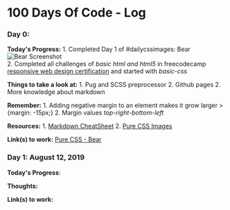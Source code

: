 # 100 Days Of Code - Log

### Day 0:

**Today's Progress:** 
    1. Completed Day 1 of #dailycssimages: Bear
        ![Bear Screenshot](https://screenshot.codepen.io/3464401.PMyaEr.small.eb4140a4-3ca7-4b7f-8ab6-0b2d32cc106a.png)    
    2. Completed all challenges of *basic html and html5* in freecodecamp [responsive web design certification](https://learn.freecodecamp.org/responsive-web-design/basic-html-and-html5/) and started with *basic-css*

**Things to take a look at:**
    1. Pug and SCSS preprocessor
    2. Github pages
    2. More knowledge about markdown

**Remember:** 
    1. Adding negative margin to an element makes it grow larger
        >{margin: -15px;}
    2. Margin values  *top-right-bottom-left*

**Resources:**
    1. [Markdown CheatSheet](https://www.markdownguide.org/cheat-sheet/)
    2. [Pure CSS Images](https://medium.com/coding-artist/a-beginners-guide-to-pure-css-images-ef9a5d069dd2)


**Link(s) to work:** [Pure CSS - Bear](https://codepen.io/arkishap/pen/PMyaEr)


### Day 1: August 12, 2019

**Today's Progress**: 

**Thoughts:** 

**Link(s) to work:** 